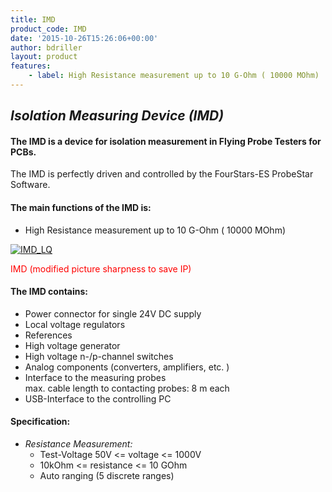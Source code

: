```yaml
---
title: IMD
product_code: IMD
date: '2015-10-26T15:26:06+00:00'
author: bdriller
layout: product
features:
    - label: High Resistance measurement up to 10 G-Ohm ( 10000 MOhm)
---
```

## ***Isolation Measuring Device (IMD)***

#### The IMD is a device for isolation measurement in Flying Probe Testers for PCBs.

The IMD is perfectly driven and controlled by the FourStars-ES ProbeStar Software.

#### **The main functions of the IMD is:**

- High Resistance measurement up to 10 G-Ohm ( 10000 MOhm)

[![](http://www.4stars-es.com/wp-content/uploads/2015/10/IMD_LQ-300x229.jpg "IMD_LQ")](http://www.4stars-es.com/wp-content/uploads/2015/10/IMD_LQ.jpg)

 <span style="color: #ff0000;"> IMD (modified picture sharpness to save IP)</span>

#### **The IMD contains:**

- Power connector for single 24V DC supply
- Local voltage regulators
- References
- High voltage generator
- High voltage n-/p-channel switches
- Analog components (converters, amplifiers, etc. )
- Interface to the measuring probes  
    max. cable length to contacting probes: 8 m each
- USB-Interface to the controlling PC

#### **Specification:**

- *Resistance Measurement:*
    - Test-Voltage 50V &lt;= voltage &lt;= 1000V
    - 10kOhm &lt;= resistance &lt;= 10 GOhm
    - Auto ranging (5 discrete ranges)
